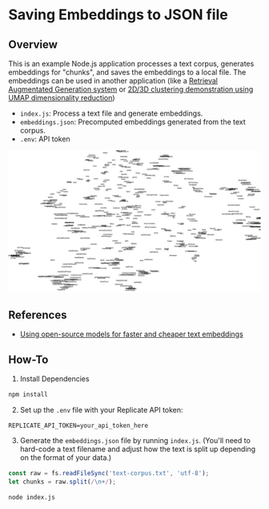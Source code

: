 # Saving Embeddings to JSON file

## Overview

This is an example Node.js application processes a text corpus, generates embeddings for "chunks", and saves the embeddings to a local file. The embeddings can be used in another application (like a [Retrieval Augmentated Generation system](https://github.com/Programming-from-A-to-Z/Example-RAG-Replicate) or [2D/3D clustering demonstration using UMAP dimensionality reduction](https://editor.p5js.org/a2zitp/sketches/p63QTp0Sd))

- `index.js`: Process a text file and generate embeddings.
- `embeddings.json`: Precomputed embeddings generated from the text corpus.
- `.env`: API token

![A map of clustered p5.js function names](clustering.png)

## References

- [Using open-source models for faster and cheaper text embeddings](https://replicate.com/blog/run-bge-embedding-models)

## How-To

1. Install Dependencies

```sh
npm install
```

2. Set up the `.env` file with your Replicate API token:

```env
REPLICATE_API_TOKEN=your_api_token_here
```

3. Generate the `embeddings.json` file by running `index.js`. (You'll need to hard-code a text filename and adjust how the text is split up depending on the format of your data.)

```js
const raw = fs.readFileSync('text-corpus.txt', 'utf-8');
let chunks = raw.split(/\n+/);
```

```sh
node index.js
```
